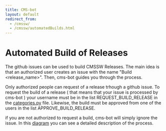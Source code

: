 ```yaml
---
title: CMS-bot
layout: default
redirect_from:
  - /cmssw/
  - /cmssw/automatedBuilds.html
---
```



# Automated Build of Releases

The github issues can be used to build CMSSW Releases. The main idea is that an authorized user creates an issue with the name "Build \<release_name\>".
Then, cms-bot guides you through the process. 

Only authorized people can request of a release trhough a github issue. To request the build of a release ( that means that your issue is processed by cms-bot )
your username must be in the list REQUEST_BUILD_RELEASE in the [categories.py](https://github.com/cms-sw/cms-bot/blob/master/categories.py) file. 
Likewise, the build must be approved from one of the users in the list APPROVE_BUILD_RELEASE. 

if you are not authorized to request a build, cms-bot will simply ignore the issue. In this [diagram](data/AutomatedBuildOfReleases.pdf) you can see a detailed description
of the process. 

